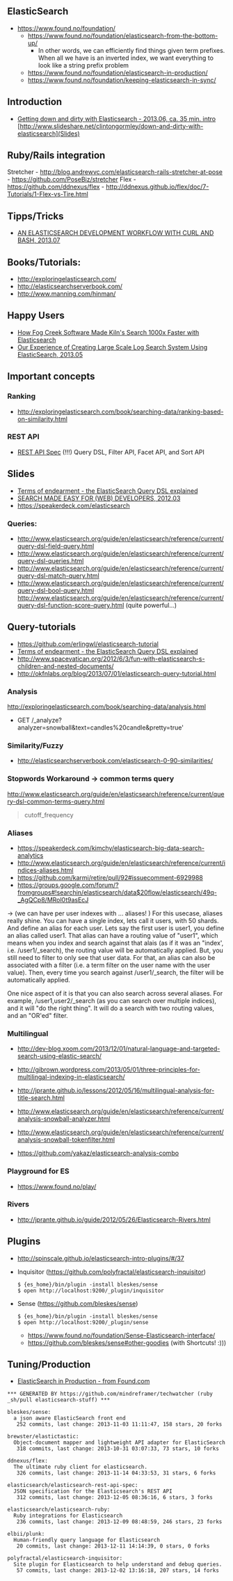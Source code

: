 ## ElasticSearch
  - https://www.found.no/foundation/
    - https://www.found.no/foundation/elasticsearch-from-the-bottom-up/
      - In other words, we can efficiently find things given term prefixes. When all we have is an inverted index, we want everything to look like a string prefix problem
    - https://www.found.no/foundation/elasticsearch-in-production/
    - https://www.found.no/foundation/keeping-elasticsearch-in-sync/

## Introduction
  - [Getting down and dirty with Elasticsearch - 2013.06, ca. 35 min. intro](http://www.youtube.com/watch?v=52G5ZzE0XpY) [http://www.slideshare.net/clintongormley/down-and-dirty-with-elasticsearch](Slides)


## Ruby/Rails integration
  Stretcher
    - http://blog.andrewvc.com/elasticsearch-rails-stretcher-at-pose
    - https://github.com/PoseBiz/stretcher
  Flex
    - https://github.com/ddnexus/flex
    - http://ddnexus.github.io/flex/doc/7-Tutorials/1-Flex-vs-Tire.html

## Tipps/Tricks
  - [AN ELASTICSEARCH DEVELOPMENT WORKFLOW WITH CURL AND BASH, 2013.07](http://asquera.de/development/2013/07/10/an-elasticsearch-workflow/)

## Books/Tutorials:
  - http://exploringelasticsearch.com/
  - http://elasticsearchserverbook.com/
  - http://www.manning.com/hinman/


## Happy Users
  - [How Fog Creek Software Made Kiln's Search 1000x Faster with Elasticsearch](http://www.infoq.com/articles/kiln-elasticsearch)
  - [Our Experience of Creating Large Scale Log Search System Using ElasticSearch, 2013.05](http://www.cubrid.org/blog/dev-platform/our-experience-creating-large-scale-log-search-system-using-elasticsearch/)

## Important concepts

### Ranking
  - http://exploringelasticsearch.com/book/searching-data/ranking-based-on-similarity.html

### REST API
  - [REST API Spec](https://github.com/elasticsearch/elasticsearch-rest-api-spec) (!!!)
  Query DSL, Filter API, Facet API, and Sort API

## Slides
  - [Terms of endearment - the ElasticSearch Query DSL explained](http://www.slideshare.net/clintongormley/terms-of-endearment-the-elasticsearch-query-dsl-explained)
  - [SEARCH MADE EASY FOR (WEB) DEVELOPERS, 2012.03](http://spinscale.github.io/elasticsearch/2012-03-jugm.html)
  - https://speakerdeck.com/elasticsearch

### Queries:
  - http://www.elasticsearch.org/guide/en/elasticsearch/reference/current/query-dsl-field-query.html
  - http://www.elasticsearch.org/guide/en/elasticsearch/reference/current/query-dsl-queries.html
  - http://www.elasticsearch.org/guide/en/elasticsearch/reference/current/query-dsl-match-query.html
  - http://www.elasticsearch.org/guide/en/elasticsearch/reference/current/query-dsl-bool-query.html
  http://www.elasticsearch.org/guide/en/elasticsearch/reference/current/query-dsl-function-score-query.html (quite powerful...)

## Query-tutorials
  - https://github.com/erlingwl/elasticsearch-tutorial
  - [Terms of endearment - the ElasticSearch Query DSL explained](http://www.slideshare.net/clintongormley/terms-of-endearment-the-elasticsearch-query-dsl-explained)
  - http://www.spacevatican.org/2012/6/3/fun-with-elasticsearch-s-children-and-nested-documents/
  - http://okfnlabs.org/blog/2013/07/01/elasticsearch-query-tutorial.html

### Analysis
  http://exploringelasticsearch.com/book/searching-data/analysis.html
  - GET /_analyze?analyzer=snowball&text=candles%20candle&pretty=true'

### Similarity/Fuzzy
  - http://elasticsearchserverbook.com/elasticsearch-0-90-similarities/

### Stopwords Workaround -> common terms query
  http://www.elasticsearch.org/guide/en/elasticsearch/reference/current/query-dsl-common-terms-query.html
  >cutoff_frequency


### Aliases
  - https://speakerdeck.com/kimchy/elasticsearch-big-data-search-analytics
  - http://www.elasticsearch.org/guide/en/elasticsearch/reference/current/indices-aliases.html
  - https://github.com/karmi/retire/pull/92#issuecomment-6929988
  - https://groups.google.com/forum/?fromgroups#!searchin/elasticsearch/data$20flow/elasticsearch/49q-_AgQCp8/MRol0t9asEcJ

  -> (we can have per user indexes with ... aliases! )
  For this usecase, aliases really shine. You can have a single index, lets call it users, with 50 shards. And define an alias for each user. Lets say the first user is user1, you define an alias called user1. That alias can have a routing value of "user1", which means when you index and search against that alais (as if it was an "index', i.e. /user1/_search), the routing value will be automatically applied. But, you still need to filter to only see that user data. For that, an alias can also be associated with a filter (i.e. a term filter on the user name with the user value). Then, every time you search against /user1/_search, the filter will be automatically applied.

  One nice aspect of it is that you can also search across several aliases. For example, /user1,user2/_search (as you can search over multiple indices), and it will "do the right thing". It will do a search with two routing values, and an "OR'ed" filter.

### Multilingual
  - http://dev-blog.xoom.com/2013/12/01/natural-language-and-targeted-search-using-elastic-search/
  - http://gibrown.wordpress.com/2013/05/01/three-principles-for-multilingal-indexing-in-elasticsearch/
  - http://jprante.github.io/lessons/2012/05/16/multilingual-analysis-for-title-search.html
  - http://www.elasticsearch.org/guide/en/elasticsearch/reference/current/analysis-snowball-analyzer.html
  - http://www.elasticsearch.org/guide/en/elasticsearch/reference/current/analysis-snowball-tokenfilter.html

  - https://github.com/yakaz/elasticsearch-analysis-combo

### Playground for ES
  - https://www.found.no/play/

### Rivers
  - http://jprante.github.io/guide/2012/05/26/Elasticsearch-Rivers.html

## Plugins
  - http://spinscale.github.io/elasticsearch-intro-plugins/#/37

  - Inquisitor (https://github.com/polyfractal/elasticsearch-inquisitor)

        $ {es_home}/bin/plugin -install bleskes/sense
        $ open http://localhost:9200/_plugin/inquisitor

  - Sense (https://github.com/bleskes/sense)

        $ {es_home}/bin/plugin -install bleskes/sense
        $ open http://localhost:9200/_plugin/sense

    - https://www.found.no/foundation/Sense-Elasticsearch-interface/
    - https://github.com/bleskes/sense#other-goodies (with Shortcuts! :)))

## Tuning/Production
  - [ElasticSearch in Production - from Found.com](http://berlinbuzzwords.de/sites/berlinbuzzwords.de/files/slides/elasticsearch-in-production-pdf-version_0.pdf)

<!-- PROJECTS_LIST_START -->
    *** GENERATED BY https://github.com/mindreframer/techwatcher (ruby _sh/pull elasticsearch-stuff) ***

    bleskes/sense:
      a json aware ElasticSearch front end
       252 commits, last change: 2013-11-03 11:11:47, 158 stars, 20 forks

    brewster/elastictastic:
      Object-document mapper and lightweight API adapter for ElasticSearch
       318 commits, last change: 2013-10-31 03:07:33, 73 stars, 10 forks

    ddnexus/flex:
      The ultimate ruby client for elasticsearch.
       326 commits, last change: 2013-11-14 04:33:53, 31 stars, 6 forks

    elasticsearch/elasticsearch-rest-api-spec:
      JSON specification for the Elasticsearch's REST API
       312 commits, last change: 2013-12-05 08:36:16, 6 stars, 3 forks

    elasticsearch/elasticsearch-ruby:
      Ruby integrations for Elasticsearch
       236 commits, last change: 2013-12-09 08:48:59, 246 stars, 23 forks

    elbii/plunk:
      Human-friendly query language for Elasticsearch
       20 commits, last change: 2013-12-11 14:14:39, 0 stars, 0 forks

    polyfractal/elasticsearch-inquisitor:
      Site plugin for Elasticsearch to help understand and debug queries.
       57 commits, last change: 2013-12-02 13:16:18, 207 stars, 14 forks
<!-- PROJECTS_LIST_END -->
